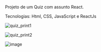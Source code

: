 Projeto de um Quiz com assunto React. 

Tecnologias: Html, CSS, JavaScript e ReactJs

![quiz_print1](https://user-images.githubusercontent.com/102860659/190021678-09a8ab73-2096-4e60-88cf-69f6c2211580.png)

![quiz_print2](https://user-images.githubusercontent.com/102860659/190021809-1e72c6cc-176c-4125-a59d-6142623c09b3.png)

![image](https://user-images.githubusercontent.com/102860659/190021927-a7176eec-c246-4a65-831d-a35d9c547d85.png)
